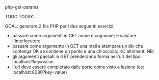 php-get-params

TODO TODAY:

GOAL: generare 2 file PHP per i due seguenti esercizi
- passare come argomenti in GET nome e cognome; e salutare l'interlocutore
- passare come argomento in GET una mail e stampare un div che contenga OK se contiene un punto e una chiocciola; KO altrimenti
NB:
- gli argomenti passati in GET prenderanno forma nell'url del tipo: localhost?key=value
- l'url deve essere completato dalle porte come visto a lezione (es: localhost:8080?key=value)